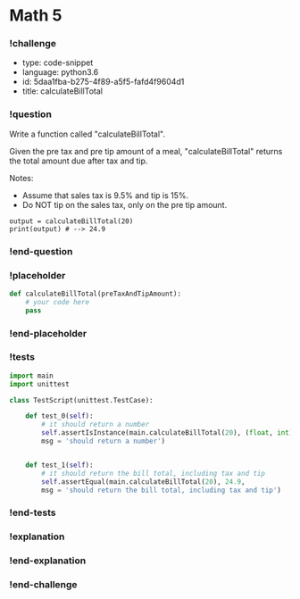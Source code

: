 # Math 5

### !challenge

* type: code-snippet
* language: python3.6
* id: 5daa1fba-b275-4f89-a5f5-fafd4f9604d1
* title: calculateBillTotal

### !question

Write a function called "calculateBillTotal".

Given the pre tax and pre tip amount of a meal, "calculateBillTotal" returns the total amount due after tax and tip.

Notes:
* Assume that sales tax is 9.5% and tip is 15%.
* Do NOT tip on the sales tax, only on the pre tip amount.

```
output = calculateBillTotal(20)
print(output) # --> 24.9
```

### !end-question

### !placeholder

```python
def calculateBillTotal(preTaxAndTipAmount):
    # your code here
    pass


```

### !end-placeholder

### !tests

```python
import main
import unittest

class TestScript(unittest.TestCase):

    def test_0(self):
        # it should return a number
        self.assertIsInstance(main.calculateBillTotal(20), (float, int),
        msg = 'should return a number')


    def test_1(self):
        # it should return the bill total, including tax and tip
        self.assertEqual(main.calculateBillTotal(20), 24.9,
        msg = 'should return the bill total, including tax and tip')


```
### !end-tests

### !explanation

### !end-explanation

### !end-challenge
